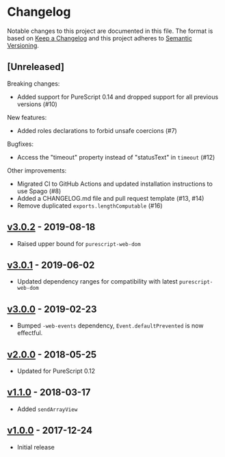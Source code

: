 # Changelog

Notable changes to this project are documented in this file. The format is based on [Keep a Changelog](https://keepachangelog.com/en/1.0.0/) and this project adheres to [Semantic Versioning](https://semver.org/spec/v2.0.0.html).

## [Unreleased]

Breaking changes:
- Added support for PureScript 0.14 and dropped support for all previous versions (#10)

New features:
- Added roles declarations to forbid unsafe coercions (#7) 

Bugfixes:
- Access the "timeout" property instead of "statusText" in `timeout` (#12)

Other improvements:
- Migrated CI to GitHub Actions and updated installation instructions to use Spago (#8)
- Added a CHANGELOG.md file and pull request template (#13, #14)
- Remove duplicated `exports.lengthComputable` (#16)

## [v3.0.2](https://github.com/purescript-web/purescript-web-xhr/releases/tag/v3.0.2) - 2019-08-18

- Raised upper bound for `purescript-web-dom`

## [v3.0.1](https://github.com/purescript-web/purescript-web-xhr/releases/tag/v3.0.1) - 2019-06-02

- Updated dependency ranges for compatibility with latest `purescript-web-dom`

## [v3.0.0](https://github.com/purescript-web/purescript-web-xhr/releases/tag/v3.0.0) - 2019-02-23

- Bumped `-web-events` dependency, `Event.defaultPrevented` is now effectful.

## [v2.0.0](https://github.com/purescript-web/purescript-web-xhr/releases/tag/v2.0.0) - 2018-05-25

- Updated for PureScript 0.12

## [v1.1.0](https://github.com/purescript-web/purescript-web-xhr/releases/tag/v1.1.0) - 2018-03-17

- Added `sendArrayView`

## [v1.0.0](https://github.com/purescript-web/purescript-web-xhr/releases/tag/v1.0.0) - 2017-12-24

- Initial release
